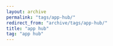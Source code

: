 ```yaml
---
layout: archive
permalink: "tags/app-hub/"
redirect_from: "archive/tags/app-hub/"
title: "app hub"
tag: "app hub"
---
```

